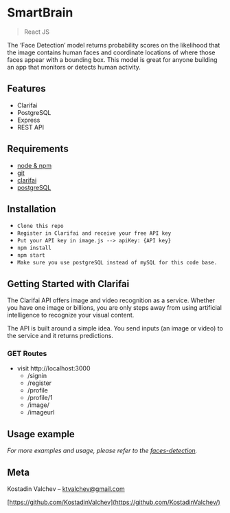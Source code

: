 # SmartBrain
> React JS

The ‘Face Detection’ model returns probability scores on the likelihood that the image contains human faces and coordinate locations of where those faces appear with a bounding box. This model is great for anyone building an app that monitors or detects human activity.

## Features

* Clarifai
* PostgreSQL
* Express
* REST API

## Requirements

* [node & npm](https://nodejs.org/en/)
* [git](https://www.robinwieruch.de/git-essential-commands/)
* [clarifai](https://www.npmjs.com/package/clarifai/)
* [postgreSQL](https://www.npmjs.com/package/pg/)

## Installation

* `Clone this repo`
* `Register in Clarifai and receive your free API key`
* `Put your API key in image.js --> apiKey: {API key}`
* `npm install`
* `npm start`
* `Make sure you use postgreSQL instead of mySQL for this code base.`

## Getting Started with Clarifai

The Clarifai API offers image and video recognition as a service. Whether you have one image or billions, you are only steps away from using artificial intelligence to recognize your visual content.

The API is built around a simple idea. You send inputs (an image or video) to the service and it returns predictions.


### GET Routes

* visit http://localhost:3000
  * /signin
  * /register
  * /profile
  * /profile/1
  * /image/
  * /imageurl

## Usage example

_For more examples and usage, please refer to the [faces-detection][faces-detection]._

## Meta

Kostadin Valchev – ktvalchev@gmail.com

[https://github.com/KostadinValchev](https://github.com/KostadinValchev/)

<!-- Markdown link & img dfn's -->
[faces-detection]: https://faces-detection.herokuapp.com/